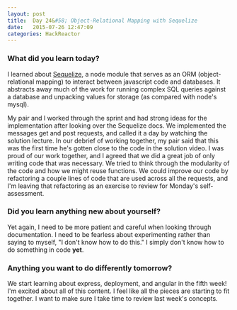 ```yaml
---
layout: post
title:  Day 24&#58; Object-Relational Mapping with Sequelize
date:   2015-07-26 12:47:09
categories: HackReactor
---
```



### What did you learn today?

I learned about [Sequelize](http://sequelize.readthedocs.org/en/latest/), a node module that serves as an ORM (object-relational mapping) to interact between javascript code and databases. It abstracts away much of the work for running complex SQL queries against a database and unpacking values for storage (as compared with node's mysql).

My pair and I worked through the sprint and had strong ideas for the implementation after looking over the Sequelize docs. We implemented the messages get and post requests, and called it a day by watching the solution lecture. In our debrief of working together, my pair said that this was the first time he's gotten close to the code in the solution video. I was proud of our work together, and I agreed that we did a great job of only writing code that was necessary. We tried to think through the modularity of the code and how we might reuse functions. We could improve our code by refactoring a couple lines of code that are used across all the requests, and I'm leaving that refactoring as an exercise to review for Monday's self-assessment.

### Did you learn anything new about yourself?

Yet again, I need to be more patient and careful when looking through documentation. I need to be fearless about experimenting rather than saying to myself, "I don't know how to do this." I simply don't know how to do something in code **yet**.

### Anything you want to do differently tomorrow?

We start learning about express, deployment, and angular in the fifth week! I'm excited about all of this content. I feel like all the pieces are starting to fit together. I want to make sure I take time to review last week's concepts.